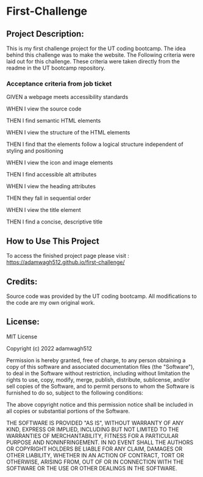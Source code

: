 # First-Challenge


## Project Description:
This is my first challenge project for the UT coding bootcamp. The idea behind this challenge was to make the website. The Following criteria were laid out for this challenge. These criteria were taken directly from the readme in the UT bootcamp repository.


### Acceptance criteria from job ticket
<p>GIVEN a webpage meets accessibility standards</p>
<p>WHEN I view the source code </p>
<p>THEN I find semantic HTML elements</p>
<p>WHEN I view the structure of the HTML elements </p>
<p>THEN I find that the elements follow a logical structure independent of styling and positioning </p>
<p>WHEN I view the icon and image elements </p>
<p>THEN I find accessible alt attributes </p>
<p>WHEN I view the heading attributes </p>
<p>THEN they fall in sequential order </p>
<p>WHEN I view the title element</p>
<p>THEN I find a concise, descriptive title </p>


## How to Use This Project
To access the finished project page please visit : https://adamwagh512.github.io/first-challenge/

## Credits:
Source code was provided by the UT coding bootcamp. All modifications to the code are my own original work. 

## License:
MIT License

Copyright (c) 2022 adamwagh512

Permission is hereby granted, free of charge, to any person obtaining a copy
of this software and associated documentation files (the "Software"), to deal
in the Software without restriction, including without limitation the rights
to use, copy, modify, merge, publish, distribute, sublicense, and/or sell
copies of the Software, and to permit persons to whom the Software is
furnished to do so, subject to the following conditions:

The above copyright notice and this permission notice shall be included in all
copies or substantial portions of the Software.

THE SOFTWARE IS PROVIDED "AS IS", WITHOUT WARRANTY OF ANY KIND, EXPRESS OR
IMPLIED, INCLUDING BUT NOT LIMITED TO THE WARRANTIES OF MERCHANTABILITY,
FITNESS FOR A PARTICULAR PURPOSE AND NONINFRINGEMENT. IN NO EVENT SHALL THE
AUTHORS OR COPYRIGHT HOLDERS BE LIABLE FOR ANY CLAIM, DAMAGES OR OTHER
LIABILITY, WHETHER IN AN ACTION OF CONTRACT, TORT OR OTHERWISE, ARISING FROM,
OUT OF OR IN CONNECTION WITH THE SOFTWARE OR THE USE OR OTHER DEALINGS IN THE
SOFTWARE.

